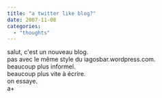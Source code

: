 ```yaml
---
title: "a twitter like blog?"
date: 2007-11-08
categories: 
  - "thoughts"
---
```


salut, c'est un nouveau blog.  
pas avec le même style du iagosbar.wordpress.com.  
beaucoup plus informel.  
beaucoup plus vite à écrire.  
on essaye.  
a+
